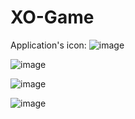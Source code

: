 # XO-Game
Application's icon: ![image](https://user-images.githubusercontent.com/57904143/74775618-5e5dd080-5296-11ea-9ebd-7bf898abddd9.png)

![image](https://user-images.githubusercontent.com/57904143/74775491-2060ac80-5296-11ea-87ed-764d716ec3fb.png)

![image](https://user-images.githubusercontent.com/57904143/74775661-733a6400-5296-11ea-9c42-a928262c25ea.png)

![image](https://user-images.githubusercontent.com/57904143/74776045-273bef00-5297-11ea-996f-2cea5519147a.png)




